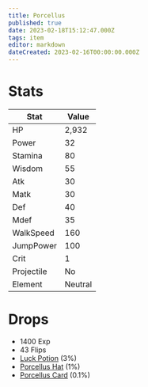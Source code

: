 ```yaml
---
title: Porcellus
published: true
date: 2023-02-18T15:12:47.000Z
tags: item
editor: markdown
dateCreated: 2023-02-16T00:00:00.000Z
---
```


# Stats
|Stat|Value|
|-|-|
|HP|2,932|
|Power|32|
|Stamina|80|
|Wisdom|55|
|Atk|30|
|Matk|30|
|Def|40|
|Mdef|35|
|WalkSpeed|160|
|JumpPower|100|
|Crit|1|
|Projectile|No|
|Element|Neutral|

# Drops
 * 1400 Exp
 * 43 Flips
 * [Luck Potion](items/luck-potion.md) (3%)
 * [Porcellus Hat](items/porcellus-hat.md) (1%)
 * [Porcellus Card](items/porcellus-card.md) (0.1%)
